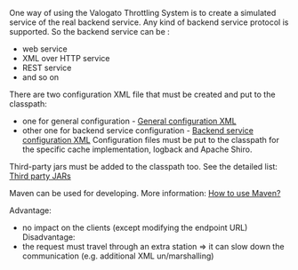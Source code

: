 One way of using the Valogato Throttling System is to create a simulated service of the real backend service.
Any kind of backend service protocol is supported. So the backend service can be :
  * web service
  * XML over HTTP service
  * REST service
  * and so on

There are two configuration XML file that must be created and put to the classpath:
  * one for general configuration  - [General configuration XML](GeneralConfigXML.md)
  * other one for backend service configuration - [Backend service configuration XML](BackendServiceConfigXML.md)
Configuration files must be put to the classpath for the specific cache implementation, logback and Apache Shiro.

Third-party jars must be added to the classpath too. See the detailed list: [Third party JARs](ThirdPartyJars.md)

Maven can be used for developing. More information: [How to use Maven?](HowToUseMaven.md)

Advantage:
  * no impact on the clients (except modifying the endpoint URL)
Disadvantage:
  * the request must travel through an extra station => it can slow down the communication (e.g. additional XML un/marshalling)